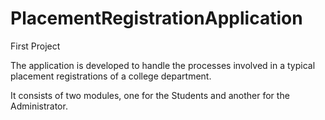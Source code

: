 # PlacementRegistrationApplication
First Project

The application is developed to handle the processes involved in a typical placement registrations of a college department.

It consists of two modules, one for the Students and another for the Administrator.
